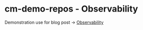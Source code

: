# cm-demo-repos - Observability

Demonstration use for blog post -> [Observability](https://j-roque.com/posts/20250325-observability/)
